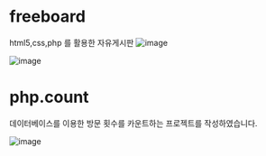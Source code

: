 # freeboard
html5,css,php 를 활용한 자유게시판
![image](https://user-images.githubusercontent.com/89557192/168990904-a675cb79-0181-458c-ab77-fc4be32eaf64.png) 


![image](https://user-images.githubusercontent.com/89557192/168990951-d84010d5-d84f-4e06-910d-e7e216c37291.png)


# php.count

데이터베이스를 이용한 방문 횟수를 카운트하는 프로젝트를 작성하였습니다.


![image](https://user-images.githubusercontent.com/89557192/170007893-7cf61b45-79b3-4d9d-b589-261761d8a1ce.png)
